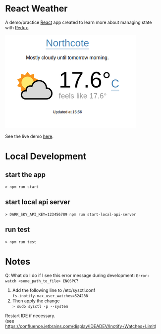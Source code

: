 # React Weather
A demo/practice [React](https://reactjs.org/) app created to learn more about managing state with [Redux](https://redux.js.org/).

![alt text](images/demo.png)

See the live demo [here](https://weather.demo.samuelli.net).

# Local Development
## start the app
`> npm run start`
## start local api server
`> DARK_SKY_API_KEY=123456789 npm run start-local-api-server`
## run test
`> npm run test`

# Notes
Q: What do I do if I see this error message during development: `Error: watch <some_path_to_file> ENOSPC`?
1. Add the following line to  /etc/sysctl.conf  
`fs.inotify.max_user_watches=524288`  
2. Then apply the change  
`> sudo sysctl -p --system`

Restart IDE if necessary.  
(see https://confluence.jetbrains.com/display/IDEADEV/Inotify+Watches+Limit)

